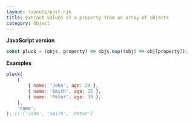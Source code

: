 ```yaml
---
layout: layouts/post.njk
title: Extract values of a property from an array of objects
category: Object
---
```


**JavaScript version**

```js
const pluck = (objs, property) => objs.map((obj) => obj[property]);
```

**Examples**

```js
pluck(
	[
		{ name: 'John', age: 20 },
		{ name: 'Smith', age: 25 },
		{ name: 'Peter', age: 30 },
	],
	'name',
); // ['John', 'Smith', 'Peter']
```

